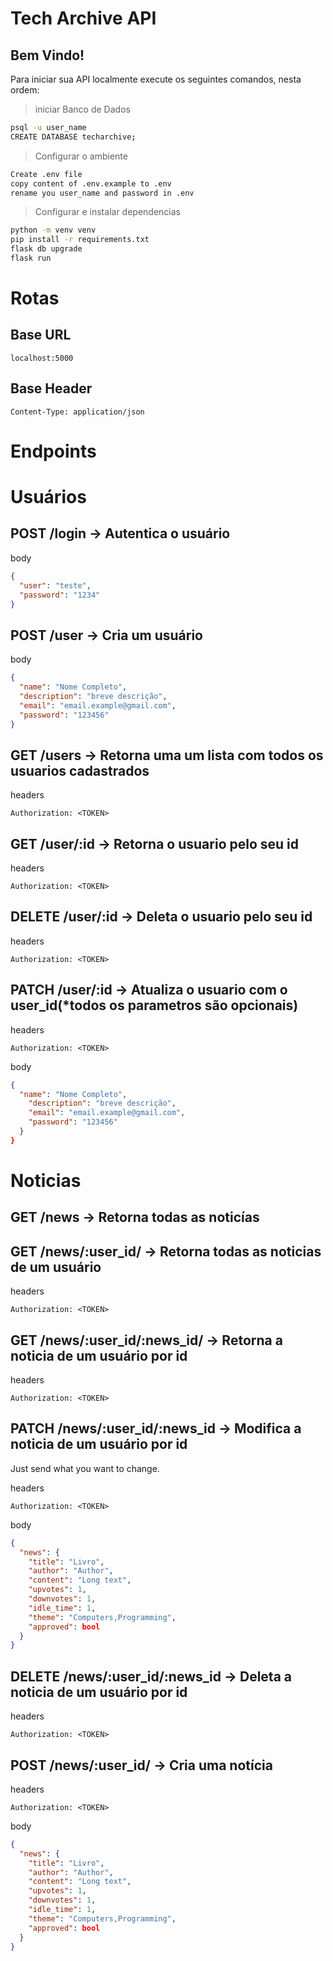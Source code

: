 # Tech Archive API

## **Bem Vindo!**

Para iniciar sua API localmente execute os seguintes comandos, nesta ordem:

> iniciar Banco de Dados

```sh
psql -u user_name
CREATE DATABASE techarchive;
```

> Configurar o ambiente

```sh
Create .env file
copy content of .env.example to .env
rename you user_name and password in .env
```

> Configurar e instalar dependencias

```sh
python -m venv venv
pip install -r requirements.txt
flask db upgrade
flask run
```

# Rotas

## Base URL

```
localhost:5000
```

## Base Header

```
Content-Type: application/json
```

# Endpoints

# Usuários

## POST /login -> Autentica o usuário

body

```json
{
  "user": "teste",
  "password": "1234"
}
```

## POST /user -> Cria um usuário

body

```json
{
  "name": "Nome Completo",
  "description": "breve descrição",
  "email": "email.example@gmail.com",
  "password": "123456"
}
```

## GET /users -> Retorna uma um lista com todos os usuarios cadastrados

headers

```
Authorization: <TOKEN>
```

## GET /user/:id -> Retorna o usuario pelo seu id

headers

```
Authorization: <TOKEN>
```

## DELETE /user/:id -> Deleta o usuario pelo seu id

headers

```
Authorization: <TOKEN>
```

## PATCH /user/:id -> Atualiza o usuario com o user_id(\*todos os parametros são opcionais)

headers

```
Authorization: <TOKEN>
```

body

```json
{
  "name": "Nome Completo",
	"description": "breve descrição",
	"email": "email.example@gmail.com",
	"password": "123456"
  }
}
```

# Noticias

## GET /news -> Retorna todas as noticías

## GET /news/:user_id/ -> Retorna todas as noticias de um usuário

headers

```
Authorization: <TOKEN>
```

## GET /news/:user_id/:news_id/ -> Retorna a noticia de um usuário por id

headers

```
Authorization: <TOKEN>
```

## PATCH /news/:user_id/:news_id -> Modifica a noticia de um usuário por id

Just send what you want to change.

headers

```
Authorization: <TOKEN>
```

body

```json
{
  "news": {
    "title": "Livro",
    "author": "Author",
    "content": "Long text",
    "upvotes": 1,
    "downvotes": 1,
    "idle_time": 1,
    "theme": "Computers,Programming",
    "approved": bool
  }
}
```

## DELETE /news/:user_id/:news_id -> Deleta a noticia de um usuário por id

headers

```
Authorization: <TOKEN>
```

## POST /news/:user_id/ -> Cria uma notícia

headers

```
Authorization: <TOKEN>
```

body

```json
{
  "news": {
    "title": "Livro",
    "author": "Author",
    "content": "Long text",
    "upvotes": 1,
    "downvotes": 1,
    "idle_time": 1,
    "theme": "Computers,Programming",
    "approved": bool
  }
}
```
